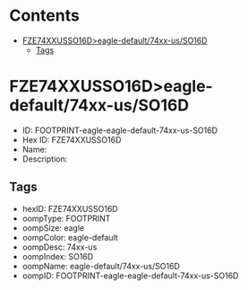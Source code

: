 



Contents
========

* [FZE74XXUSSO16D>eagle-default/74xx-us/SO16D](#fze74xxusso16deagle-default74xx-usso16d)
	* [Tags](#tags)

# FZE74XXUSSO16D>eagle-default/74xx-us/SO16D

- ID: FOOTPRINT-eagle-eagle-default-74xx-us-SO16D
- Hex ID: FZE74XXUSSO16D
- Name: 
- Description: 

## Tags

- hexID: FZE74XXUSSO16D
- oompType: FOOTPRINT
- oompSize: eagle
- oompColor: eagle-default
- oompDesc: 74xx-us
- oompIndex: SO16D
- oompName: eagle-default/74xx-us/SO16D
- oompID: FOOTPRINT-eagle-eagle-default-74xx-us-SO16D
